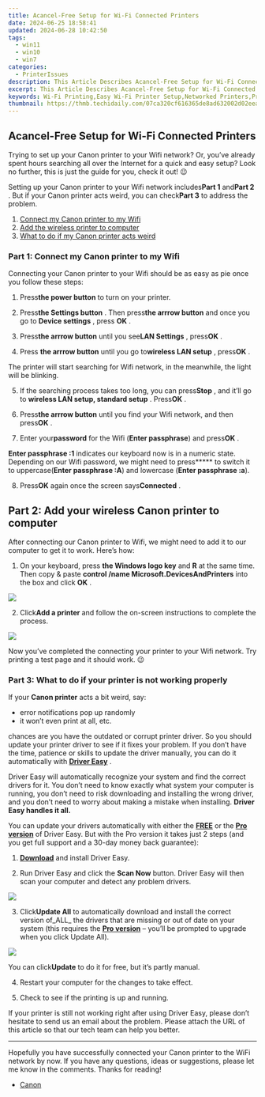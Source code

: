 ```yaml
---
title: Acancel-Free Setup for Wi-Fi Connected Printers
date: 2024-06-25 18:58:41
updated: 2024-06-28 10:42:50
tags:
  - win11
  - win10
  - win7
categories:
  - PrinterIssues
description: This Article Describes Acancel-Free Setup for Wi-Fi Connected Printers
excerpt: This Article Describes Acancel-Free Setup for Wi-Fi Connected Printers
keywords: Wi-Fi Printing,Easy Wi-Fi Printer Setup,Networked Printers,Print Management Software,Wireless Printer Configuration,Guided Print Setup,Remote Printer Access
thumbnail: https://thmb.techidaily.com/07ca320cf616365de8ad632002d02eea2e2a464ff75322d1f48a2d2f5ab495fd.jpg
---
```


## Acancel-Free Setup for Wi-Fi Connected Printers

 Trying to set up your Canon printer to your Wifi network? Or, you’ve already spent hours searching all over the Internet for a quick and easy setup? Look no further, this is just the guide for you, check it out! 😉

 Setting up your Canon printer to your Wifi network includes**Part 1** and**Part 2** . But if your Canon printer acts weird, you can check**Part 3** to address the problem.

1. [Connect my Canon printer to my Wifi](#P1)
2. [Add the wireless printer to computer](#P2)
3. [What to do if my Canon printer acts weird](#P3)

### Part 1: Connect my Canon printer to my Wifi

 Connecting your Canon printer to your Wifi should be as easy as pie once you follow these steps:

 1) Press**the power button** to turn on your printer.

 2) Press**the Settings button** . Then press**the arrrow button** and once you go to **Device settings** , press **OK** .

 3) Press**the arrrow button** until you see**LAN Settings** , press**OK** .

 4) Press **the arrrow button** until you go to**wireless LAN setup** , press**OK** .

 The printer will start searching for Wifi network, in the meanwhile, the light will be blinking.

 5) If the searching process takes too long, you can press**Stop** , and it’ll go to **wireless LAN setup, standard setup** . Press**OK** .

 6) Press**the arrrow button** until you find your Wifi network, and then press**OK** .

 7) Enter your**password** for the Wifi (**Enter passphrase**) and press**OK** .

**Enter passphrase :1** indicates our keyboard now is in a numeric state. Depending on our Wifi password, we might need to press**\*** to switch it to uppercase(**Enter passphrase :A**) and lowercase (**Enter passphrase :a**).

 8) Press**OK** again once the screen says**Connected** .

## **Part 2: Add your wireless Canon printer to computer**

 After connecting our Canon printer to Wifi, we might need to add it to our computer to get it to work. Here’s how:

 1) On your keyboard, press **the Windows logo key**   and **R** at the same time. Then copy & paste **control /name Microsoft.DevicesAndPrinters**  into the box and click **OK** .

![](https://images.drivereasy.com/wp-content/uploads/2018/05/img_5af921398c56a.png)

 2) Click**Add a printer** and follow the on-screen instructions to complete the process.

![](https://images.drivereasy.com/wp-content/uploads/2018/06/img_5b1f7c378219e.jpg)

 Now you’ve completed the connecting your printer to your Wifi network. Try printing a test page and it should work. 😉

### Part 3: What to do if your printer is not working properly

 If your **Canon  printer**  acts a bit weird, say:

* error notifications pop up randomly
* it won’t even print at all, etc.

 chances are you have the outdated or corrupt printer driver. So you should update your printer driver to see if it fixes your problem. If you don’t have the time, patience or skills to update the driver manually, you can do it automatically with **[Driver Easy](https://tools.techidaily.com/drivereasy/download/)**  .

 Driver Easy will automatically recognize your system and find the correct drivers for it. You don’t need to know exactly what system your computer is running, you don’t need to risk downloading and installing the wrong driver, and you don’t need to worry about making a mistake when installing. **Driver Easy handles it all.**

 You can update your drivers automatically with either the [**FREE**](https://tools.techidaily.com/drivereasy/download/) or the [**Pro version**](https://tools.techidaily.com/drivereasy/download/) of Driver Easy. But with the Pro version it takes just 2 steps (and you get full support and a 30-day money back guarantee):

 1) **[Download](https://tools.techidaily.com/drivereasy/download/)**  and install Driver Easy.

 2) Run Driver Easy and click the **Scan Now**  button. Driver Easy will then scan your computer and detect any problem drivers.

![](https://images.drivereasy.com/wp-content/uploads/2018/07/img_5b457fc7db507.jpg)

3) Click**Update All** to automatically download and install the correct version of_ALL_ the drivers that are missing or out of date on your system (this requires the [**Pro version**](https://tools.techidaily.com/drivereasy/download/) – you’ll be prompted to upgrade when you click Update All).

![](https://images.drivereasy.com/wp-content/uploads/2018/05/img_5b03f919e7157.jpg)

 You can click**Update** to do it for free, but it’s partly manual.

4) Restart your computer for the changes to take effect.

5) Check to see if the printing is up and running.

 If your printer is still not working right after using Driver Easy, please don’t hesitate to send us an email about the problem. Please attach the URL of this article so that our tech team can help you better.

---

 Hopefully you have successfully connected your Canon printer to the WiFi network by now. If you have any questions, ideas or suggestions, please let me know in the comments. Thanks for reading!

* [Canon](https://tools.techidaily.com/drivereasy/download/)

<ins class="adsbygoogle"
     style="display:block"
     data-ad-format="autorelaxed"
     data-ad-client="ca-pub-7571918770474297"
     data-ad-slot="1223367746"></ins>



<ins class="adsbygoogle"
     style="display:block"
     data-ad-client="ca-pub-7571918770474297"
     data-ad-slot="8358498916"
     data-ad-format="auto"
     data-full-width-responsive="true"></ins>
